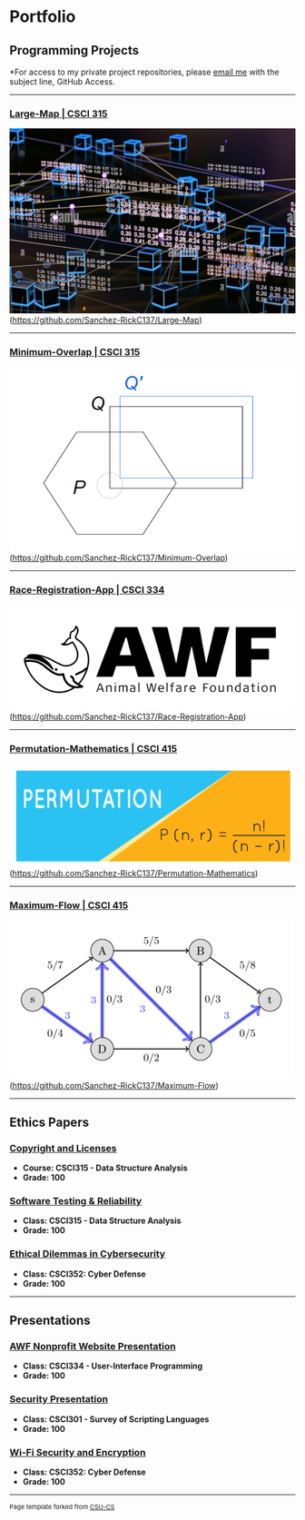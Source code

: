 Portfolio
=========

Programming Projects
--------------------

*For access to my private project repositories, please [email me](mailto:example@csustudent.net?subject=GitHub%20Access) with the subject line, GitHub Access.

---
### [Large-Map | CSCI 315](https://github.com/Sanchez-RickC137/Large-Map)

![Large-Map](images/Map.jpg)(https://github.com/Sanchez-RickC137/Large-Map)

---
### [Minimum-Overlap | CSCI 315](https://github.com/Sanchez-RickC137/Minimum-Overlap)

![Minimum-Overlap](images/MinOverlap.png)(https://github.com/Sanchez-RickC137/Minimum-Overlap)

---
### [Race-Registration-App | CSCI 334](https://github.com/Sanchez-RickC137/Race-Registration-App)

![Race-Registration-App](images/AWF_1.png)(https://github.com/Sanchez-RickC137/Race-Registration-App)

---
### [Permutation-Mathematics | CSCI 415](https://github.com/Sanchez-RickC137/Permutation-Mathematics)

![Permutation-Mathematics](images/Permutation.png)(https://github.com/Sanchez-RickC137/Permutation-Mathematics)

---
### [Maximum-Flow | CSCI 415](https://github.com/Sanchez-RickC137/Maximum-Flow)

![Maximum-Flow](images/MaxFlow.png)(https://github.com/Sanchez-RickC137/Maximum-Flow)

---

Ethics Papers
-------------

### [Copyright and Licenses](https://github.com/Sanchez-RickC137/Sanchez-RickC137.github.io/blob/master/pdf/Copyright%20and%20Licenses.pdf)

-   **Course: CSCI315 - Data Structure Analysis**  
-   **Grade: 100**

### [Software Testing & Reliability](https://github.com/Sanchez-RickC137/Sanchez-RickC137.github.io/blob/master/pdf/Software%20Testing%20%26%20Reliability.pdf)

-   **Class: CSCI315 - Data Structure Analysis** 
-   **Grade: 100**

### [Ethical Dilemmas in Cybersecurity](https://github.com/Sanchez-RickC137/Sanchez-RickC137.github.io/blob/master/pdf/Ethical%20Dilemmas%20in%20Cybersecurity.pdf)

-   **Class: CSCI352: Cyber Defense** 
-   **Grade: 100**

---

Presentations
-------------

### [AWF Nonprofit Website Presentation](https://youtu.be/hcZogURE6EU/.)

- **Class: CSCI334 - User-Interface Programming** 
- **Grade: 100**


### [Security Presentation](https://youtu.be/17P3c9-l7XY/.)

- **Class: CSCI301 - Survey of Scripting Languages** 
- **Grade: 100**


### [Wi-Fi Security and Encryption](https://github.com/Sanchez-RickC137/Sanchez-RickC137.github.io/blob/master/pdf/Wi-FI%20Security%20and%20Encryption.pdf)

- **Class: CSCI352: Cyber Defense** 
- **Grade: 100**

---

<p style="font-size:11px">Page template forked from <a href="https://github.com/csu-cs/csci-portfolio">CSU-CS</a></p>
<!-- Remove above link if you don't want to attributive -->
